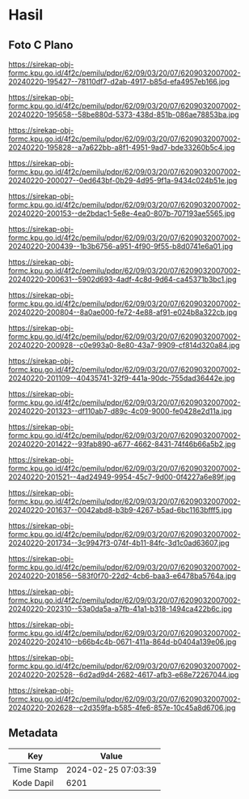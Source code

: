 # Hasil

## Foto C Plano

https://sirekap-obj-formc.kpu.go.id/4f2c/pemilu/pdpr/62/09/03/20/07/6209032007002-20240220-195427--78110df7-d2ab-4917-b85d-efa4957eb166.jpg

https://sirekap-obj-formc.kpu.go.id/4f2c/pemilu/pdpr/62/09/03/20/07/6209032007002-20240220-195658--58be880d-5373-438d-851b-086ae78853ba.jpg

https://sirekap-obj-formc.kpu.go.id/4f2c/pemilu/pdpr/62/09/03/20/07/6209032007002-20240220-195828--a7a622bb-a8f1-4951-9ad7-bde33260b5c4.jpg

https://sirekap-obj-formc.kpu.go.id/4f2c/pemilu/pdpr/62/09/03/20/07/6209032007002-20240220-200027--0ed643bf-0b29-4d95-9f1a-9434c024b51e.jpg

https://sirekap-obj-formc.kpu.go.id/4f2c/pemilu/pdpr/62/09/03/20/07/6209032007002-20240220-200153--de2bdac1-5e8e-4ea0-807b-707193ae5565.jpg

https://sirekap-obj-formc.kpu.go.id/4f2c/pemilu/pdpr/62/09/03/20/07/6209032007002-20240220-200439--1b3b6756-a951-4f90-9f55-b8d0741e6a01.jpg

https://sirekap-obj-formc.kpu.go.id/4f2c/pemilu/pdpr/62/09/03/20/07/6209032007002-20240220-200631--5902d693-4adf-4c8d-9d64-ca45371b3bc1.jpg

https://sirekap-obj-formc.kpu.go.id/4f2c/pemilu/pdpr/62/09/03/20/07/6209032007002-20240220-200804--8a0ae000-fe72-4e88-af91-e024b8a322cb.jpg

https://sirekap-obj-formc.kpu.go.id/4f2c/pemilu/pdpr/62/09/03/20/07/6209032007002-20240220-200928--c0e993a0-8e80-43a7-9909-cf814d320a84.jpg

https://sirekap-obj-formc.kpu.go.id/4f2c/pemilu/pdpr/62/09/03/20/07/6209032007002-20240220-201109--40435741-32f9-441a-90dc-755dad36442e.jpg

https://sirekap-obj-formc.kpu.go.id/4f2c/pemilu/pdpr/62/09/03/20/07/6209032007002-20240220-201323--df110ab7-d89c-4c09-9000-fe0428e2d11a.jpg

https://sirekap-obj-formc.kpu.go.id/4f2c/pemilu/pdpr/62/09/03/20/07/6209032007002-20240220-201422--93fab890-a677-4662-8431-74f46b66a5b2.jpg

https://sirekap-obj-formc.kpu.go.id/4f2c/pemilu/pdpr/62/09/03/20/07/6209032007002-20240220-201521--4ad24949-9954-45c7-9d00-0f4227a6e89f.jpg

https://sirekap-obj-formc.kpu.go.id/4f2c/pemilu/pdpr/62/09/03/20/07/6209032007002-20240220-201637--0042abd8-b3b9-4267-b5ad-6bc1163bfff5.jpg

https://sirekap-obj-formc.kpu.go.id/4f2c/pemilu/pdpr/62/09/03/20/07/6209032007002-20240220-201734--3c9947f3-074f-4b11-84fc-3d1c0ad63607.jpg

https://sirekap-obj-formc.kpu.go.id/4f2c/pemilu/pdpr/62/09/03/20/07/6209032007002-20240220-201856--583f0f70-22d2-4cb6-baa3-e6478ba5764a.jpg

https://sirekap-obj-formc.kpu.go.id/4f2c/pemilu/pdpr/62/09/03/20/07/6209032007002-20240220-202310--53a0da5a-a7fb-41a1-b318-1494ca422b6c.jpg

https://sirekap-obj-formc.kpu.go.id/4f2c/pemilu/pdpr/62/09/03/20/07/6209032007002-20240220-202410--b66b4c4b-0671-411a-864d-b0404a139e06.jpg

https://sirekap-obj-formc.kpu.go.id/4f2c/pemilu/pdpr/62/09/03/20/07/6209032007002-20240220-202528--6d2ad9d4-2682-4617-afb3-e68e72267044.jpg

https://sirekap-obj-formc.kpu.go.id/4f2c/pemilu/pdpr/62/09/03/20/07/6209032007002-20240220-202628--c2d359fa-b585-4fe6-857e-10c45a8d6706.jpg


## Metadata

| Key        | Value               |
| ---------- | ------------------- |
| Time Stamp | 2024-02-25 07:03:39 |
| Kode Dapil | 6201                |



